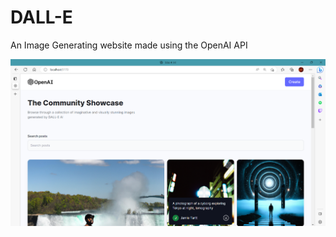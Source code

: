 # DALL-E
An Image Generating website made using the OpenAI API

![Screenshot](https://github.com/FourAndHalf/DALL-E/blob/main/DALL-E.png)

